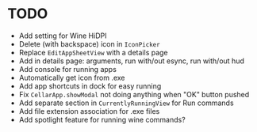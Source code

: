 # TODO

- Add setting for Wine HiDPI
- Delete (with backspace) icon in `IconPicker`
- Replace `EditAppSheetView` with a details page
- Add in details page: arguments, run with/out esync, run with/out hud
- Add console for running apps
- Automatically get icon from .exe
- Add app shortcuts in dock for easy running
- Fix `CellarApp.showModal` not doing anything when "OK" button pushed
- Add separate section in `CurrentlyRunningView` for Run commands
- Add file extension association for .exe files
- Add spotlight feature for running wine commands?
